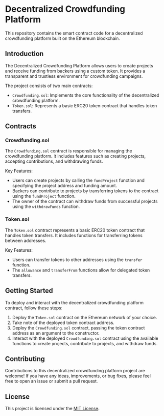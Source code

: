 # Decentralized Crowdfunding Platform

This repository contains the smart contract code for a decentralized crowdfunding platform built on the Ethereum blockchain.

## Introduction

The Decentralized Crowdfunding Platform allows users to create projects and receive funding from backers using a custom token. It provides a transparent and trustless environment for crowdfunding campaigns.

The project consists of two main contracts:
- `Crowdfunding.sol`: Implements the core functionality of the decentralized crowdfunding platform.
- `Token.sol`: Represents a basic ERC20 token contract that handles token transfers.

## Contracts

### Crowdfunding.sol

The `Crowdfunding.sol` contract is responsible for managing the crowdfunding platform. It includes features such as creating projects, accepting contributions, and withdrawing funds.

Key Features:
- Users can create projects by calling the `fundProject` function and specifying the project address and funding amount.
- Backers can contribute to projects by transferring tokens to the contract using the `fundProject` function.
- The owner of the contract can withdraw funds from successful projects using the `withdrawFunds` function.

### Token.sol

The `Token.sol` contract represents a basic ERC20 token contract that handles token transfers. It includes functions for transferring tokens between addresses.

Key Features:
- Users can transfer tokens to other addresses using the `transfer` function.
- The `allowance` and `transferFrom` functions allow for delegated token transfers.

## Getting Started

To deploy and interact with the decentralized crowdfunding platform contract, follow these steps:

1. Deploy the `Token.sol` contract on the Ethereum network of your choice.
2. Take note of the deployed token contract address.
3. Deploy the `Crowdfunding.sol` contract, passing the token contract address as an argument to the constructor.
4. Interact with the deployed `Crowdfunding.sol` contract using the available functions to create projects, contribute to projects, and withdraw funds.

## Contributing

Contributions to this decentralized crowdfunding platform project are welcome! If you have any ideas, improvements, or bug fixes, please feel free to open an issue or submit a pull request.

## License

This project is licensed under the [MIT License](LICENSE).

